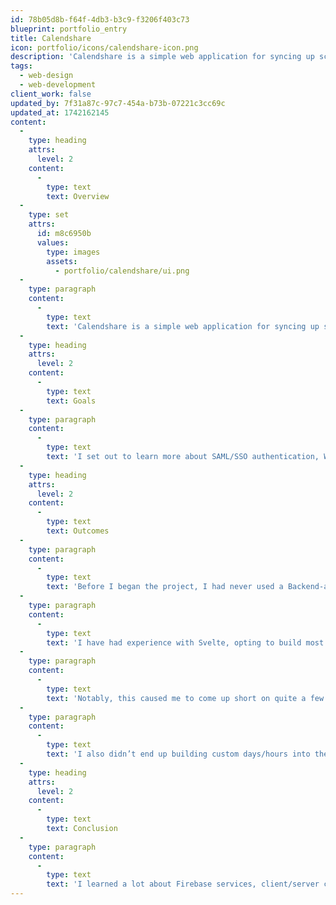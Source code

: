 ```yaml
---
id: 78b05d8b-f64f-4db3-b3c9-f3206f403c73
blueprint: portfolio_entry
title: Calendshare
icon: portfolio/icons/calendshare-icon.png
description: 'Calendshare is a simple web application for syncing up schedules in a week when trying to find time for something. It features a guest account system (accounts are ethereal and only exist per calendar) and seamless user interface that is responsively designed. The calendar can represent all days, weekdays, or weekends, with all hours or business hours displayed. Users have the ability to add/remove availability and view how their availability syncs up with each other.'
tags:
  - web-design
  - web-development
client_work: false
updated_by: 7f31a87c-97c7-454a-b73b-07221c3cc69c
updated_at: 1742162145
content:
  -
    type: heading
    attrs:
      level: 2
    content:
      -
        type: text
        text: Overview
  -
    type: set
    attrs:
      id: m8c6950b
      values:
        type: images
        assets:
          - portfolio/calendshare/ui.png
  -
    type: paragraph
    content:
      -
        type: text
        text: 'Calendshare is a simple web application for syncing up schedules in a week when trying to find time for something. It features a guest account system (accounts are ethereal and only exist per calendar) and seamless user interface that is responsively designed. The calendar can represent all days, weekdays, or weekends, with all hours or business hours displayed. Users have the ability to add/remove availability and view how their availability syncs up with each other.'
  -
    type: heading
    attrs:
      level: 2
    content:
      -
        type: text
        text: Goals
  -
    type: paragraph
    content:
      -
        type: text
        text: 'I set out to learn more about SAML/SSO authentication, WebSockets, Firebase (Google’s BaaS, Backend as a Service), and Svelte (JS-based reactive component framework)/SvelteKit (its meta-framework for building full-stack apps). Initially, I had more lofty plans for the feature set of the app (persistent accounts and sessions, Google Calendar integration, personal calendars), but gradually scaled back as development time began to run out.'
  -
    type: heading
    attrs:
      level: 2
    content:
      -
        type: text
        text: Outcomes
  -
    type: paragraph
    content:
      -
        type: text
        text: 'Before I began the project, I had never used a Backend-as-a-Service (BaaS), instead opting for individual backend tools (auth, database, real-time communication, etc). With this project learned quite a bit about Firebase and its surprisingly delightful plug-and-play authentication and database solutions.'
  -
    type: paragraph
    content:
      -
        type: text
        text: 'I have had experience with Svelte, opting to build most of my clients’ sites with it as my choice of component framework. However, I had never dived into its companion tool SvelteKit beyond a simple static website and wanted to give it a go. Unfortunately, I did not do enough research on the requirements of my project and ended up shooting myself in the foot in terms of features and complexity. Throughout the project, I struggled to conceptualize how SvelteKit separates client and server code (note: very ambiguously) and often mixed client/server code, leading to confusion as to why certain things worked and didn’t.'
  -
    type: paragraph
    content:
      -
        type: text
        text: 'Notably, this caused me to come up short on quite a few of my goals. I never was able to implement proper auth due to the trickiness of SvelteKit’s server side rendering (SSR) implementation, let alone get into SAML/SSO. (I did end up learning about the difference between federated authentication and SSO, so I wouldn’t have integrated SSO per the specs of my initial proposal.) And, because the auth situation broke me, I never was able to integrate Google Calendar and personal schedules. SvelteKit’s structure also got in the way of implementing WebSockets, and I spent so much time trying to get auth to work that I never even got to that.'
  -
    type: paragraph
    content:
      -
        type: text
        text: 'I also didn’t end up building custom days/hours into the application, but this was a deadline problem rather than a complexity problem.'
  -
    type: heading
    attrs:
      level: 2
    content:
      -
        type: text
        text: Conclusion
  -
    type: paragraph
    content:
      -
        type: text
        text: 'I learned a lot about Firebase services, client/server communication models, and mapping component reactivity across a larger application. I think it was a worthwhile endeavor, but I don’t plan on touching SvelteKit for a while.'
---
```

